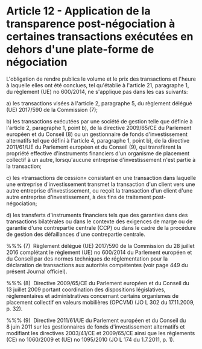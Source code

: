 # Article 12 - Application de la transparence post-négociation à certaines transactions exécutées en dehors d'une plate-forme de négociation


L'obligation de rendre publics le volume et le prix des transactions et l'heure à laquelle elles ont été conclues, tel qu'établie à l'article 21, paragraphe 1, du règlement (UE) no 600/2014, ne s'applique pas dans les cas suivants:

a) les transactions visées à l'article 2, paragraphe 5, du règlement délégué (UE) 2017/590 de la Commission (7);

b) les transactions exécutées par une société de gestion telle que définie à l'article 2, paragraphe 1, point b), de la directive 2009/65/CE du Parlement européen et du Conseil (8) ou un gestionnaire de fonds d'investissement alternatifs tel que défini à l'article 4, paragraphe 1, point b), de la directive 2011/61/UE du Parlement européen et du Conseil (9), qui transfèrent la propriété effective d'instruments financiers d'un organisme de placement collectif à un autre, lorsqu'aucune entreprise d'investissement n'est partie à la transaction;

c) les «transactions de cession» consistant en une transaction dans laquelle une entreprise d'investissement transmet la transaction d'un client vers une autre entreprise d'investissement, ou reçoit la transaction d'un client d'une autre entreprise d'investissement, à des fins de traitement post-négociation;

d) les transferts d'instruments financiers tels que des garanties dans des transactions bilatérales ou dans le contexte des exigences de marge ou de garantie d'une contrepartie centrale (CCP) ou dans le cadre de la procédure de gestion des défaillances d'une contrepartie centrale.

%%% (7)  Règlement délégué (UE) 2017/590 de la Commission du 28 juillet 2016 complétant le règlement (UE) no 600/2014 du Parlement européen et du Conseil par des normes techniques de réglementation pour la déclaration de transactions aux autorités compétentes (voir page 449 du présent Journal officiel).

%%% (8)  Directive 2009/65/CE du Parlement européen et du Conseil du 13 juillet 2009 portant coordination des dispositions législatives, réglementaires et administratives concernant certains organismes de placement collectif en valeurs mobilières (OPCVM) (JO L 302 du 17.11.2009, p. 32).

%%% (9)  Directive 2011/61/UE du Parlement européen et du Conseil du 8 juin 2011 sur les gestionnaires de fonds d'investissement alternatifs et modifiant les directives 2003/41/CE et 2009/65/CE ainsi que les règlements (CE) no 1060/2009 et (UE) no 1095/2010 (JO L 174 du 1.7.2011, p. 1).
